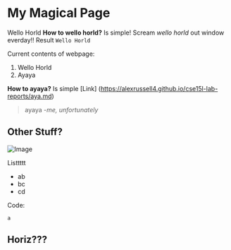 # My Magical Page 
Wello Horld
**How to wello horld?**
Is simple! Scream *wello horld* out window everday!!
Result `Wello Horld`

Current contents of webpage:
1. Wello Horld 
2. Ayaya

**How to ayaya?** 
Is simple [Link] (https://alexrussell4.github.io/cse15l-lab-reports/aya.md)
> ayaya
-*me, unfortunately*


## Other Stuff?
![Image](http://url/a.png) 

Listtttt
- ab
- bc
- cd

Code:
```
a
```

Horiz???
---


